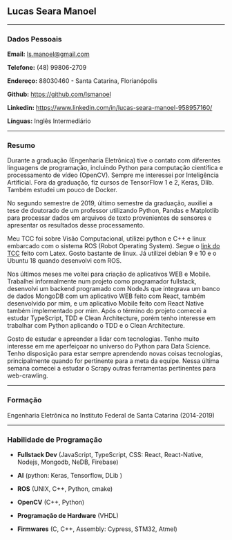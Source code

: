 ## Lucas Seara Manoel

---

### Dados Pessoais

**Email:** ls.manoel@gmail.com

**Telefone:** (48) 99806-2709

**Endereço:** 88030460 - Santa Catarina, Florianópolis

**Github:** <https://github.com/lsmanoel>

**Linkedin:** <https://www.linkedin.com/in/lucas-seara-manoel-958957160/>

**Línguas:** Inglês Intermediário

---

### Resumo

Durante a graduação (Engenharia Eletrônica) tive o contato com diferentes linguagens de programação, incluindo Python para computação científica e processamento de vídeo (OpenCV). Sempre me interessei por Inteligência Artificial. Fora da graduação, fiz cursos de TensorFlow 1 e 2, Keras, Dlib. Também estudei um pouco de Docker.

No segundo semestre de 2019, último semestre da graduação, auxiliei a tese de doutorado de um professor utilizando Python, Pandas e Matplotlib para processar dados em arquivos de texto provenientes de sensores e apresentar os resultados desse processamento.

Meu TCC foi sobre Visão Computacional, utilizei python e C++ e linux embarcado com o sistema ROS (Robot Operating System). Segue o [link do TCC](https://www.overleaf.com/read/knnfcxbkfdhb) feito com Latex. Gosto bastante de linux. Já utilizei debian 9 e 10 e o Ubuntu 18 quando desenvolvi com ROS.

Nos últimos meses me voltei para criação de aplicativos WEB e Mobile. Trabalhei informalmente num projeto como programador fullstack, desenvolvi um backend programado com NodeJs que integrava um banco de dados MongoDB com um aplicativo WEB feito com React, também desenvolvido por mim, e um aplicativo Mobile feito com React Native também implementado por mim. Após o término do projeto comecei a estudar TypeScript, TDD e Clean Architecture, porém tenho interesse em trabalhar com Python aplicando o TDD e o Clean Architecture.

Gosto de estudar e apreender a lidar com tecnologias. Tenho muito interesse em me aperfeiçoar no universo do Python para Data Science. Tenho disposição para estar sempre aprendendo novas coisas tecnologias, principalmente quando for pertinente para a meta da equipe. Nessa última semana comecei a estudar o Scrapy outras ferramentas pertinentes para web-crawling.

---

### Formação

Engenharia Eletrônica no Instituto Federal de Santa Catarina (2014-2019)

---

### Habilidade de Programação

* **Fullstack Dev** (JavaScript, TypeScript, CSS: React, React-Native, Nodejs, Mongodb, NeDB, Firebase)

* **AI** (python: Keras, Tensorflow, DLib )

* **ROS** (UNIX, C++, Python, cmake)

* **OpenCV** (C++, Python)

* **Programação de Hardware** (VHDL)

* **Firmwares** (C, C++, Assembly: Cypress, STM32, Atmel)
